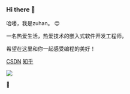 ### Hi there 👋

哈喽，我是zuhan。 😊

一名热爱生活，热爱技术的嵌入式软件开发工程师，

希望在这里和你一起感受编程的美好！

[CSDN](https://blog.csdn.net/qq_35399548?spm=1000.2115.3001.5343)  [知乎](https://www.zhihu.com/people/wu-zu-yi-26)

<a title="Hits" target="_blank" href="https://github.com/wuzuhan/hits"><img src="https://hits.b3log.org/wuzuhan/hits.svg"></a>

💐

<!--
**wuzuhan/wuzuhan** is a ✨ _special_ ✨ repository because its `README.md` (this file) appears on your GitHub profile.

Here are some ideas to get you started:

- 🔭 I’m currently working on ...
- 🌱 I’m currently learning ...
- 👯 I’m looking to collaborate on ...
- 🤔 I’m looking for help with ...
- 💬 Ask me about ...
- 📫 How to reach me: ...
- 😄 Pronouns: ...
- ⚡ Fun fact: ...
-->
